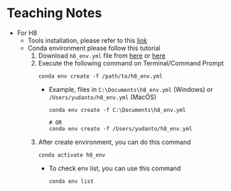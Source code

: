 # Teaching Notes

- For H8
  - Tools installation, please refer to this [link](https://gist.github.com/yudantoanas/f50b15eb71290964b9abfbf2573a7bab)
  - Conda environment please follow this tutorial
    1. Download `h8_env.yml` file from [here](https://drive.google.com/file/d/1XP9QUaqexuDEb8sd3VdpzqMkAx0FmsRH/view?usp=drive_link) or [here](https://gist.github.com/yudantoanas/e439226b0064097b07178afa9772078e)
    2. Execute the following command on Terminal/Command Prompt
        ```shell
        conda env create -f /path/to/h8_env.yml
        ```
          - Example, files in `C:\Documents\h8_env.yml` (Windows) or `/Users/yudanto/h8_env.yml` (MacOS)
            ```shell
            conda env create -f C:\Documents\h8_env.yml
      
            # OR
            conda env create -f /Users/yudanto/h8_env.yml
            ```
    3. After create environment, you can do this command
       ```shell
       conda activate h8_env
       ```
         - To check env list, you can use this command
           ```shell
           conda env list
           ```
